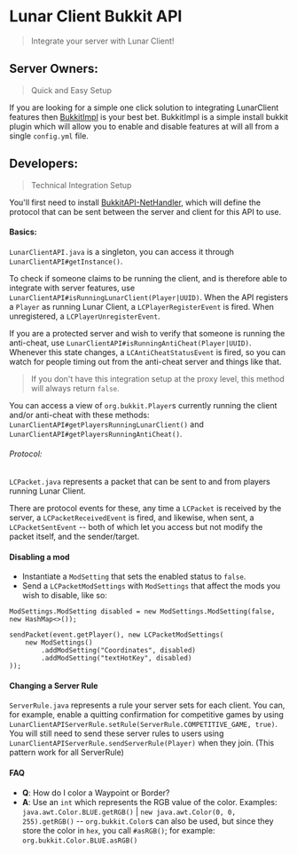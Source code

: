 # Lunar Client Bukkit API
> Integrate your server with Lunar Client!

## Server Owners:
> Quick and Easy Setup

 If you are looking for a simple one click solution to integrating LunarClient features then [BukkitImpl](https://github.com/LunarClient/BukkitImpl) is your best bet.
BukkitImpl is a simple install bukkit plugin which will allow you to enable and disable features at will all from a single `config.yml` file.

## Developers: 
> Technical Integration Setup

You'll first need to install [BukkitAPI-NetHandler](https://github.com/LunarClient/BukkitAPI-NetHandler), which will
define the protocol that can be sent between the server and client for this API to use.

#### Basics:
`LunarClientAPI.java` is a singleton, you can access it through `LunarClientAPI#getInstance()`.

To check if someone claims to be running the client, and is therefore able to integrate with server features, use 
`LunarClientAPI#isRunningLunarClient(Player|UUID)`. When the API registers a `Player` as running Lunar Client, a
`LCPlayerRegisterEvent` is fired. When unregistered, a `LCPlayerUnregisterEvent`.

If you are a protected server and wish to verify that someone is running the anti-cheat, use
`LunarClientAPI#isRunningAntiCheat(Player|UUID)`. Whenever this state changes, a `LCAntiCheatStatusEvent` is fired, 
so you can watch for people timing out from the anti-cheat server and things like that.
> If you don't have this integration setup at the proxy level, this
method will always return `false`. 

You can access a view of `org.bukkit.Player`s currently running the client and/or anti-cheat with these methods:
`LunarClientAPI#getPlayersRunningLunarClient()` and `LunarClientAPI#getPlayersRunningAntiCheat()`.

###### Protocol:
`LCPacket.java` represents a packet that can be sent to and from players running Lunar Client.

There are protocol events for these, any time a `LCPacket` is received by the server, a `LCPacketReceivedEvent` is fired,
and likewise, when sent, a `LCPacketSentEvent` -- both of which let you access but not modify the packet itself,
 and the sender/target.

#### Disabling a mod
* Instantiate a `ModSetting` that sets the enabled status to `false`.
* Send a `LCPacketModSettings` with `ModSettings` that affect the mods you wish to disable, like so:

```
ModSettings.ModSetting disabled = new ModSettings.ModSetting(false, new HashMap<>());

sendPacket(event.getPlayer(), new LCPacketModSettings(
    new ModSettings()
        .addModSetting("Coordinates", disabled)
        .addModSetting("textHotKey", disabled)
));
```

#### Changing a Server Rule
`ServerRule.java` represents a rule your server sets for each client. You can, for example, enable a quitting
confirmation for competitive games by using `LunarClientAPIServerRule.setRule(ServerRule.COMPETITIVE_GAME, true)`. You
will still need to send these server rules to users using `LunarClientAPIServerRule.sendServerRule(Player)` when they join.
(This pattern work for all ServerRule)

#### FAQ
- **Q**: How do I color a Waypoint or Border?
- **A**: Use an `int` which represents the RGB value of the color. Examples: `java.awt.Color.BLUE.getRGB()` | `new java.awt.Color(0, 0, 255).getRGB()`
-- `org.bukkit.Color`s can also be used, but since they store the color in `hex`, you call `#asRGB()`; for example: `org.bukkit.Color.BLUE.asRGB()`
